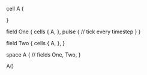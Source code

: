 cell A {

}


field One {
    cells {
        A,
    },
    pulse {
        // tick every timestep
    }
}

field Two {
    cells {
        A,
    },
}

space A {
    // fields
    One,
    Two,
}

A()

